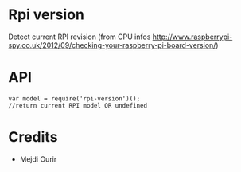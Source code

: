 # Rpi version

Detect current RPI revision (from CPU infos http://www.raspberrypi-spy.co.uk/2012/09/checking-your-raspberry-pi-board-version/)


# API

```
var model = require('rpi-version')();
//return current RPI model OR undefined

```


# Credits
* Mejdi Ourir

